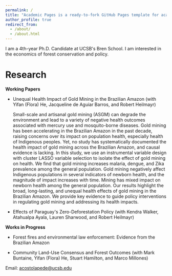 ```yaml
---
permalink: /
title: "Academic Pages is a ready-to-fork GitHub Pages template for academic personal websites"
author_profile: true
redirect_from: 
  - /about/
  - /about.html
---
```


I am a 4th-year Ph.D. Candidate at UCSB's Bren School. I am interested in the economics of forest conservation and policy.

Research
======

**Working Papers**

* Unequal Health Impact of Gold Mining in the Brazilian Amazon (with Yifan (Flora) He, Jacqueline de Aguiar Barros, and Robert Heilmayr)

  Small-scale and artisanal gold mining (ASGM) can degrade the environment and lead to a variety of negative health outcomes associated with mercury use and mosquito-borne diseases. Gold mining has been accelerating in the Brazilian Amazon in the past decade, raising concerns over its impact on population health, especially health of Indigenous peoples. Yet, no study has systematically documented the health impact of gold mining across the Brazilian Amazon, and causal evidence is lacking. In this study, we use an instrumental variable design with cluster LASSO variable selection to isolate the effect of gold mining on health. We find that gold mining increases malaria, dengue, and Zika prevalence among the general population. Gold mining negatively affect Indigenous populations in several indicators of newborn health, and the magnitude of impact increases with time. Mining has mixed impact on newborn health among the general population. Our results highlight the broad, long-lasting, and unequal health effects of gold mining in the Brazilian Amazon. We provide key evidence to guide policy interventions in regulating gold mining and addressing its health impacts.

* Effects of Paraguay's Zero-Deforestation Policy (with Kendra Walker, Atahualpa Ayala, Lauren Sharwood, and Robert Heilmayr)

**Works in Progress**

* Forest fires and environmental law enforcement: Evidence from the Brazilian Amazon 

* Community Land-Use Consensus and Forest Outcomes (with Mark Buntaine, Yifan (Flora) He, Stuart Hamilton, and Marco Millones)

Email: acostolapede@ucsb.edu

